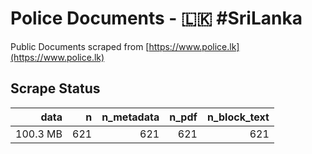 # Police Documents - 🇱🇰 #SriLanka

Public Documents scraped from [https://www.police.lk](https://www.police.lk)

## Scrape Status

data | n | n_metadata | n_pdf | n_block_text
---:|---:|---:|---:|---:
100.3 MB | 621 | 621 | 621 | 621
